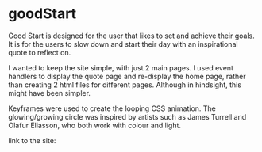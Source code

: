 # goodStart
Good Start is designed for the user that likes to set and achieve their goals. 
It is for the users to slow down and start their day with an inspirational quote to reflect on.

I wanted to keep the site simple, with just 2 main pages. I used event handlers to display the quote page and re-display the home page, rather than creating 2 html files for different pages. Although in hindsight, this might have been simpler. 

Keyframes were used to create the looping CSS animation. The glowing/growing circle was inspired by artists such as James Turrell and Olafur Eliasson, who both work with colour and light.

link to the site:

